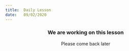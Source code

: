 ```yaml
---
title:  Daily Lesson
date:   09/02/2020
---
```


### <center>We are working on this lesson</center>
<center>Please come back later</center>